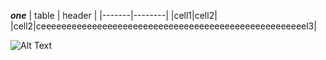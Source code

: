 ***one***
| table | header |
|-------|--------|
|cell1|cell2|
|cell2|ceeeeeeeeeeeeeeeeeeeeeeeeeeeeeeeeeeeeeeeeeeeeeeeeeeeel3|

![Alt Text](https://i.imgur.com/rpPetZO.png)
